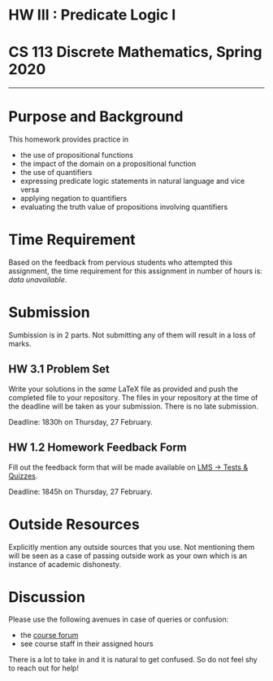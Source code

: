 # HW III : Predicate Logic I
# CS 113 Discrete Mathematics, Spring 2020

-------

# Purpose and Background
This homework provides practice in
- the use of propositional functions
- the impact of the domain on a propositional function
- the use of quantifiers
- expressing predicate logic statements in natural language and vice versa
- applying negation to quantifiers
- evaluating the truth value of propositions involving quantifiers


# Time Requirement
Based on the feedback from pervious students who attempted this assignment, the time requirement for this assignment in number of hours is: _data unavailable_.

# Submission
Sumbission is in 2 parts. Not submitting any of them will result in a loss of marks.

## HW 3.1 Problem Set
Write your solutions in the _same_ LaTeX file as provided and push the completed file to your repository. The files in your repository at the time of the deadline will be taken as your submission. There is no late submission.

Deadline: 1830h on Thursday, 27 February.

## HW 1.2 Homework Feedback Form
Fill out the feedback form that will be made available on [LMS -> Tests & Quizzes](https://lms.habib.edu.pk/x/4ODlfy).

Deadline: 1845h on Thursday, 27 February.

# Outside Resources
Explicitly mention any outside sources that you use. Not mentioning them will be seen as a case of passing outside work as your own which is an instance of academic dishonesty.

# Discussion
Please use the following avenues in case of queries or confusion:

- the [course forum](https://habibedu.workplace.com/groups/1213569312364085/)
- see course staff in their assigned hours

There is a lot to take in and it is natural to get confused. So do not feel shy to reach out for help!
